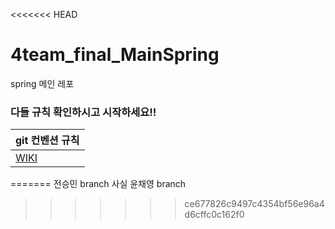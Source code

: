 <<<<<<< HEAD
# 4team_final_MainSpring
spring 메인 레포

 
### 다들 규칙 확인하시고 시작하세요!!

| git 컨벤션 규칙 |
|----------------|
|[WIKI](https://github.com/team4-order/team4-main/wiki/%EC%BB%A8%EB%B2%A4%EC%85%98-%EA%B7%9C%EC%B9%99)|




=======
전승민 branch
사실 윤채영 branch
>>>>>>> ce677826c9497c4354bf56e96a4d6cffc0c162f0

